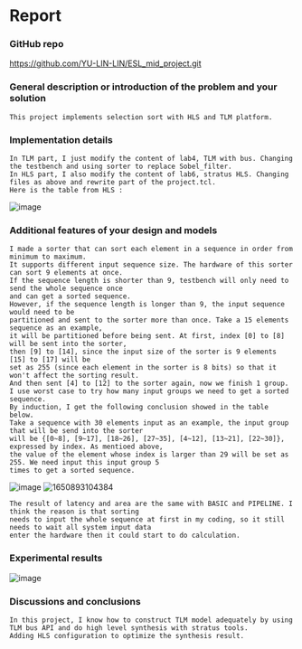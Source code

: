 # Report

### GitHub repo
https://github.com/YU-LIN-LIN/ESL_mid_project.git

### General description or introduction of the problem and your solution
	This project implements selection sort with HLS and TLM platform.
  
### Implementation details
	In TLM part, I just modify the content of lab4, TLM with bus. Changing the testbench and using sorter to replace Sobel_filter.
  	In HLS part, I also modify the content of lab6, stratus HLS. Changing files as above and rewrite part of the project.tcl.
  	Here is the table from HLS : 
![image](https://user-images.githubusercontent.com/61815140/163719941-ec2aacc4-779a-48b5-aad7-f4148bd14ab5.png)
  
### Additional features of your design and models
	I made a sorter that can sort each element in a sequence in order from minimum to maximum. 
	It supports different input sequence size. The hardware of this sorter can sort 9 elements at once. 
	If the sequence length is shorter than 9, testbench will only need to send the whole sequence once 
	and can get a sorted sequence. 
	However, if the sequence length is longer than 9, the input sequence would need to be 
	partitioned and sent to the sorter more than once. Take a 15 elements sequence as an example, 
	it will be partitioned before being sent. At first, index [0] to [8] will be sent into the sorter, 
	then [9] to [14], since the input size of the sorter is 9 elements [15] to [17] will be 
	set as 255 (since each element in the sorter is 8 bits) so that it won't affect the sorting result. 
	And then sent [4] to [12] to the sorter again, now we finish 1 group. 
	I use worst case to try how many input groups we need to get a sorted sequence. 
	By induction, I get the following conclusion showed in the table below.
	Take a sequence with 30 elements input as an example, the input group that will be send into the sorter
	will be {[0~8], [9~17], [18~26], [27~35], [4~12], [13~21], [22~30]}, expressed by index. As mentioed above, 
	the value of the element whose index is larger than 29 will be set as 255. We need input this input group 5 
	times to get a sorted sequence.
![image](https://user-images.githubusercontent.com/61815140/165094493-8926eb28-e4b4-4a27-9c68-45f09bff8107.png)
![1650893104384](https://user-images.githubusercontent.com/61815140/165098182-40fe6414-c54d-4956-acb0-e1094059f2f0.jpg)
 
  	The result of latency and area are the same with BASIC and PIPELINE. I think the reason is that sorting 
	needs to input the whole sequence at first in my coding, so it still needs to wait all system input data 
	enter the hardware then it could start to do calculation.
	

### Experimental results
![image](https://user-images.githubusercontent.com/61815140/163719955-c58926f5-6779-4504-98e0-b412f3de25d0.png)

### Discussions and conclusions
  	In this project, I know how to construct TLM model adequately by using TLM bus API and do high level synthesis with stratus tools.
  	Adding HLS configuration to optimize the synthesis result.
